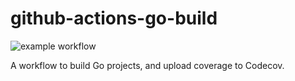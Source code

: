 # github-actions-go-build

![example workflow](https://github.com/jimsmart/github-actions-go-build/actions/workflows/main.yml/badge.svg)

A workflow to build Go projects, and upload coverage to Codecov.
